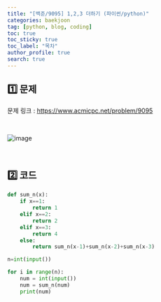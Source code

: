 ```yaml
---
title: "[백준/9095] 1,2,3 더하기 (파이썬/python)"
categories: baekjoon
tag: [python, blog, coding]
toc: true
toc_sticky: true
toc_label: "목차"
author_profile: true
search: true
---
```


## 1️⃣ 문제

문제 링크 : <a href="https://www.acmicpc.net/problem/9095" target="_blank">https://www.acmicpc.net/problem/9095</a>

<br/>

![image](https://user-images.githubusercontent.com/52556486/180927132-0e0d596c-626e-4951-ad0b-9f8f33763080.png)

<br/>

## 2️⃣ 코드

```python
def sum_n(x):
    if x==1:
        return 1
    elif x==2:
        return 2
    elif x==3:
        return 4
    else:
        return sum_n(x-1)+sum_n(x-2)+sum_n(x-3)

n=int(input())

for i in range(n):
    num = int(input())
    num = sum_n(num)
    print(num)
```